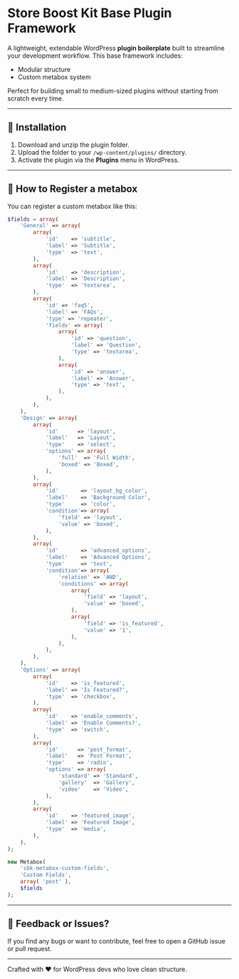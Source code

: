 
# Store Boost Kit Base Plugin Framework

A lightweight, extendable WordPress **plugin boilerplate** built to streamline your development workflow. This base framework includes:

- Modular structure
- Custom metabox system

Perfect for building small to medium-sized plugins without starting from scratch every time.

---

## 🔧 Installation

1. Download and unzip the plugin folder.
2. Upload the folder to your `/wp-content/plugins/` directory.
3. Activate the plugin via the **Plugins** menu in WordPress.

---

## 🧩 How to Register a metabox

You can register a custom metabox like this:

```php
$fields = array(
	'General' => array(
		array(
			'id'    => 'subtitle',
			'label' => 'Subtitle',
			'type'  => 'text',
		),
		array(
			'id'    => 'description',
			'label' => 'Description',
			'type'  => 'textarea',
		),
		array(
			'id' => 'faq5',
			'label' => 'FAQs',
			'type' => 'repeater',
			'fields' => array(
				array(
					'id' => 'question',
					'label' => 'Question',
					'type' => 'textarea',
				),
				array(
					'id' => 'answer',
					'label' => 'Answer',
					'type' => 'text',
				),
			),
		),
	),
	'Design' => array(
		array(
			'id'      => 'layout',
			'label'   => 'Layout',
			'type'    => 'select',
			'options' => array(
				'full'  => 'Full Width',
				'boxed' => 'Boxed',
			),
		),
		array(
			'id'       => 'layout_bg_color',
			'label'    => 'Background Color',
			'type'     => 'color',
			'condition'=> array(
				'field' => 'layout',
				'value' => 'boxed',
			),
		),
		array(
			'id'       => 'advanced_options',
			'label'    => 'Advanced Options',
			'type'     => 'text',
			'condition'=> array(
				'relation' => 'AND',
				'conditions' => array(
					array(
						'field' => 'layout',
						'value' => 'boxed',
					),
					array(
						'field' => 'is_featured',
						'value' => '1',
					),
				),
			),
		),
	),
	'Options' => array(
		array(
			'id'    => 'is_featured',
			'label' => 'Is Featured?',
			'type'  => 'checkbox',
		),
		array(
			'id'    => 'enable_comments',
			'label' => 'Enable Comments?',
			'type'  => 'switch',
		),
		array(
			'id'      => 'post_format',
			'label'   => 'Post Format',
			'type'    => 'radio',
			'options' => array(
				'standard' => 'Standard',
				'gallery'  => 'Gallery',
				'video'    => 'Video',
			),
		),
		array(
			'id'    => 'featured_image',
			'label' => 'Featured Image',
			'type'  => 'media',
		),
	),
);

new Metabox(
	'sbk-metabox-custom-fields',
	'Custom Fields',
	array( 'post' ),
	$fields
);
```

---

## 📩 Feedback or Issues?

If you find any bugs or want to contribute, feel free to open a GitHub issue or pull request.

---

Crafted with ❤️ for WordPress devs who love clean structure.
